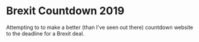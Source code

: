 # Brexit Countdown 2019

Attempting to to make a better (than I've seen out there) countdown website to the deadline for a Brexit deal.
